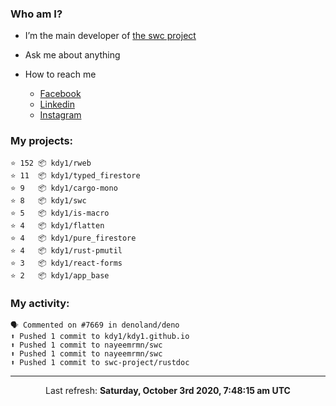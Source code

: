 ### Who am I?

- I’m the main developer of [the swc project](https://github.com/swc-project/swc)

- Ask me about anything

- How to reach me
  - [Facebook](https://www.facebook.com/profile.php?id=100024888122318)
  - [Linkedin](https://www.linkedin.com/in/kdy1/)
  - [Instagram](https://www.instagram.com/kdy1123/)

### My projects:

```
⭐️ 152 📦 kdy1/rweb
⭐️ 11  📦 kdy1/typed_firestore
⭐️ 9   📦 kdy1/cargo-mono
⭐️ 8   📦 kdy1/swc
⭐️ 5   📦 kdy1/is-macro
⭐️ 4   📦 kdy1/flatten
⭐️ 4   📦 kdy1/pure_firestore
⭐️ 4   📦 kdy1/rust-pmutil
⭐️ 3   📦 kdy1/react-forms
⭐️ 2   📦 kdy1/app_base
```

### My activity:

```
🗣 Commented on #7669 in denoland/deno
⬆️ Pushed 1 commit to kdy1/kdy1.github.io
⬆️ Pushed 1 commit to nayeemrmn/swc
⬆️ Pushed 1 commit to nayeemrmn/swc
⬆️ Pushed 1 commit to swc-project/rustdoc
```

------------
<p align="center">Last refresh: <b>Saturday, October 3rd 2020, 7:48:15 am UTC</b></p>